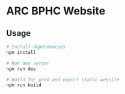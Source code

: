 # ARC BPHC Website

## Usage

```bash
# Install dependencies
npm install

# Run dev server
npm run dev

# Build for prod and export static website
npm run build
```
